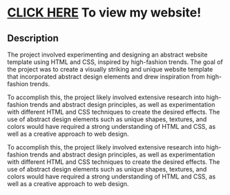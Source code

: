 # [CLICK HERE](https://aarondayrit.github.io/MyWebsite/index.html) To view my website!

## Description
<p>
	The project involved experimenting and designing an abstract website template using HTML and CSS, inspired by high-fashion trends. The goal of the project was to create a visually striking and unique website template that incorporated abstract design elements and drew inspiration from high-fashion trends.
</p>	

<p>
   	To accomplish this, the project likely involved extensive research into high-fashion trends and abstract design principles, as well as experimentation with different HTML and CSS techniques to create the desired effects. The use of abstract design elements such as unique shapes, textures, and colors would have required a strong understanding of HTML and CSS, as well as a creative approach to web design.
</p>

<p>
	To accomplish this, the project likely involved extensive research into high-fashion trends and abstract design principles, as well as experimentation with different HTML and CSS techniques to create the desired effects. The use of abstract design elements such as unique shapes, textures, and colors would have required a strong understanding of HTML and CSS, as well as a creative approach to web design.
</p>
